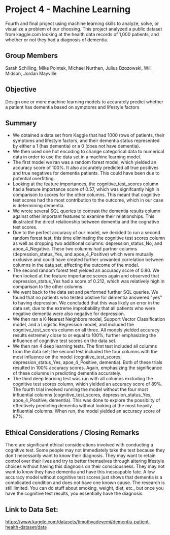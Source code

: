 # Project 4 - Machine Learning
Fourth and final project using machine learning skills to analyze, solve, or visualize a problem of our choosing. This project analyzed a public dataset from kaggle.com looking at the health data records of 1,000 patients, and whether or not they had a diagnosis of dementia.

## Group Members 
Sarah Schilling, Mike Pointek, Michael Nurthen, Julius Bzozowski, Will Midson, Jordan Mayville
## Objective
Design one or more machine learning models to accurately predict whether a patient has dementia based on symptoms and lifestyle factors 
## Summary 
*  We obtained a data set from Kaggle that had 1000 rows of patients, their symptoms and lifestyle factors, and their dementia status represented by either a 1 (has dementia) or a 0 (does not have dementia).
*  We then used one hot encoding to change categorical data to numerical data in order to use the data set in a machine learning model.
*  The first model we ran was a random forest model, which yielded an accuracy score of 100%. It also accurately predicted all true positives and true negatives for dementia patients. This could have been due to potential overfitting. 
*  Looking at the feature importances, the cognitive_test_scores column had a feature importance score of 0.57, which was signifcantly high in comparison to scores for the other columns. This meant that cognitive test scores had the most contribution to the outcome, which in our case is determining dementia.
*  We wrote several SQL queries to contrast the dementia results column against other important features to examine their relationships. This illustrated the direct relationship between dementia and the cognative test scores. 
*  Due to the perfect accuracy of our model, we decided to run a second random forest test, this time eliminating the cognitive test scores column as well as dropping two additional columns: depression_status_No, and apoe_4_Negative. These two columns had partner columns (depression_status_Yes, and apoe_4_Positive) which were mutually exclusive and could have created further unwanted correlation between columns in the data set, affecting the outcome of the model.
*  The second random forest test yielded an accuracy score of 0.80. We then looked at the feature importance scores again and observed that depression_status_Yes had a score of 0.212, which was relatively high in comparison to the other columns.
*  We went back to the data set and performed further SQL queries. We found that no patients who tested postive for dementia answered "yes" to having depression. We concluded that this was likely an error in the data set, due to the extreme improbability that all patients who were negative dementia were also negative for depression.
*  We then ran a  K-Nearest Neighbors model, Support Vector Classification model, and a Logistic Regression model, and included the cognitve_test_scores column on all three. All models yielded accuracy results extremely close to or equal to 100%, further emphasizing the influence of cognitive test scores on the data set.
*  We then ran 4 deep learning tests. The first test included all columns from the data set; the second test included the four columns with the most influence on the model (cognitive_test_scores, depression_status_Yes, apoe_4_Positive, dementia). Both of these trials resulted in 100% accuracy scores. Again, emphasizing the significance of these columns in predicting dementia accurately.
*  The third deep learning test was run with all columns excluding the cognitive test scores column, which yielded an accuracy score of 89%. The fourth trial involved running the model without the four most influential columns (cognitive_test_scores, depression_status_Yes, apoe_4_Positive, dementia). This was done to explore the possibilty of effectively predicting dementia without looking at the most heavily influential columns. When run, the model yielded an accuracy score of 87%. 
## Ethical Considerations / Closing Remarks 
There are significant ethical considerations involved with conducting a cognitive test. Some people may not immediately take the test because they don't necessarily want to know their diagnosis. They may want to retain control over their lives and try to better themselves through altering lifestyle choices without having this diagnosis on their consciousness. They may not want to know they have dementia and have this inescapable fate. A low accuracy model without cognitive test scores just shows that dementia is a complicated condition and does not have one known cause. The research is still limited. You can do stuff about smoking, weight, diet, etc., but once you have the cognitive test results, you essentially have the diagnosis.
## Link to Data Set: 
https://www.kaggle.com/datasets/timothyadeyemi/dementia-patient-health-dataset/data 
